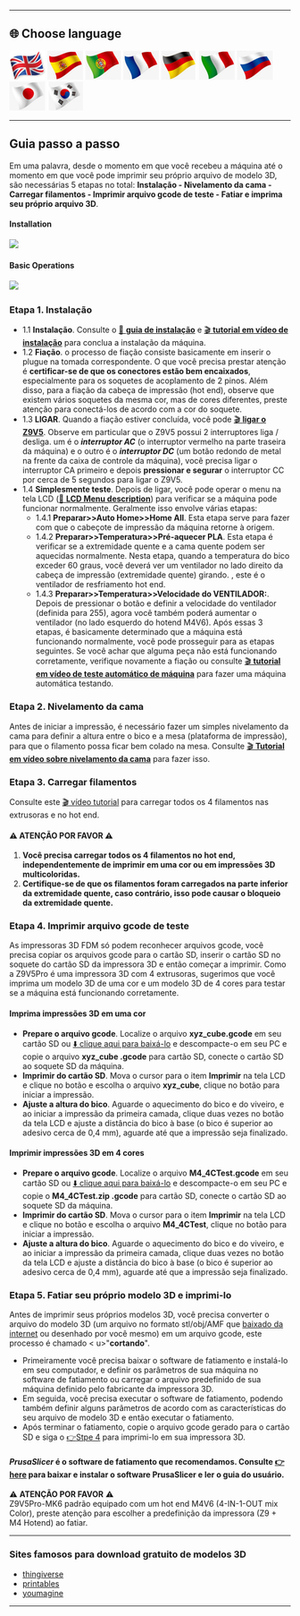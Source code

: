 [LCD_MENU]: https://github.com/ZONESTAR3D/Z9/tree/main/Z9V5/Z9V5-MK6/LCDMENU_Description.md
[PRUSA_SLICER]: https://github.com/ZONESTAR3D/Slicing-Guide/tree/master/PrusaSlicer

----
## <a id="choose-language">:globe_with_meridians: Choose language </a>
[![](../lanpic/EN.png)](./step_by_step.md)
[![](../lanpic/ES.png)](./step_by_step-es.md)
[![](../lanpic/PT.png)](./step_by_step-pt.md)
[![](../lanpic/FR.png)](./step_by_step-fr.md)
[![](../lanpic/DE.png)](./step_by_step-de.md)
[![](../lanpic/IT.png)](./step_by_step-it.md)
[![](../lanpic/RU.png)](./step_by_step-ru.md)
[![](../lanpic/JP.png)](./step_by_step-jp.md)
[![](../lanpic/KR.png)](./step_by_step-kr.md)

----
## Guia passo a passo
Em uma palavra, desde o momento em que você recebeu a máquina até o momento em que você pode imprimir seu próprio arquivo de modelo 3D, são necessárias 5 etapas no total: **Instalação - Nivelamento da cama - Carregar filamentos - Imprimir arquivo gcode de teste - Fatiar e imprima seu próprio arquivo 3D**.
#### Installation
[![](https://img.youtube.com/vi/pdr8nLl3T3w/0.jpg)](https://www.youtube.com/watch?v=pdr8nLl3T3w)
#### Basic Operations
[![](https://img.youtube.com/vi/GrCOZ4ADHeA/0.jpg)](https://www.youtube.com/watch?v=GrCOZ4ADHeA)

### <a id ="a1">Etapa 1. Instalação</a>
- 1.1 **Instalação**. Consulte o [:book: **guia de instalação**](./1.Installation/Installation.md) e [:clapper: **tutorial em vídeo de instalação**](https://youtu.be/pdr8nLl3T3w) para conclua a instalação da máquina.
- 1.2 **Fiação**. o processo de fiação consiste basicamente em inserir o plugue na tomada correspondente. O que você precisa prestar atenção é **certificar-se de que os conectores estão bem encaixados**, especialmente para os soquetes de acoplamento de 2 pinos. Além disso, para a fiação da cabeça de impressão (hot end), observe que existem vários soquetes da mesma cor, mas de cores diferentes, preste atenção para conectá-los de acordo com a cor do soquete.
- 1.3 **LIGAR**. Quando a fiação estiver concluída, você pode [:clapper: **ligar o Z9V5**](https://youtu.be/xTlMHtxkGoY). Observe em particular que o Z9V5 possui 2 interruptores liga / desliga. um é o ***interruptor AC*** (o interruptor vermelho na parte traseira da máquina) e o outro é o ***interruptor DC*** (um botão redondo de metal na frente da caixa de controle da máquina), você precisa ligar o interruptor CA primeiro e depois **pressionar e segurar** o interruptor CC por cerca de 5 segundos para ligar o Z9V5.
- 1.4 **Simplesmente teste**. Depois de ligar, você pode operar o menu na tela LCD ([:book: **LCD Menu description**](./2.Operation/LCDMENU_Description.md)) para verificar se a máquina pode funcionar normalmente. Geralmente isso envolve várias etapas:
   - 1.4.1 **Preparar>>Auto Home>>Home All**. Esta etapa serve para fazer com que o cabeçote de impressão da máquina retorne à origem.
   - 1.4.2 **Preparar>>Temperatura>>Pré-aquecer PLA**. Esta etapa é verificar se a extremidade quente e a cama quente podem ser aquecidas normalmente. Nesta etapa, quando a temperatura do bico exceder 60 graus, você deverá ver um ventilador no lado direito da cabeça de impressão (extremidade quente) girando. , este é o ventilador de resfriamento hot end.
   - 1.4.3 **Preparar>>Temperatura>>Velocidade do VENTILADOR:**. Depois de pressionar o botão e definir a velocidade do ventilador (definida para 255), agora você também poderá aumentar o ventilador (no lado esquerdo do hotend M4V6).
   Após essas 3 etapas, é basicamente determinado que a máquina está funcionando normalmente, você pode prosseguir para as etapas seguintes. Se você achar que alguma peça não está funcionando corretamente, verifique novamente a fiação ou consulte [:clapper: **tutorial em vídeo de teste automático de máquina**](https://youtu.be/Mf92BlmKA0A) para fazer uma máquina automática testando.

### <a id ="a2">Etapa 2. Nivelamento da cama</a>
Antes de iniciar a impressão, é necessário fazer um simples nivelamento da cama para definir a altura entre o bico e a mesa (plataforma de impressão), para que o filamento possa ficar bem colado na mesa. Consulte [:clapper: **Tutorial em vídeo sobre nivelamento da cama**](https://youtu.be/nxzB7ho1kNo) para fazer isso.

### <a id ="a3">Etapa 3. Carregar filamentos</a>
Consulte este [:clapper: vídeo tutorial](https://youtu.be/KZQdL7Rgy1s) para carregar todos os 4 filamentos nas extrusoras e no hot end.
#### :warning: ATENÇÃO POR FAVOR :warning:
1. **Você precisa carregar todos os 4 filamentos no hot end, independentemente de imprimir em uma cor ou em impressões 3D multicoloridas.**
2. **Certifique-se de que os filamentos foram carregados na parte inferior da extremidade quente, caso contrário, isso pode causar o bloqueio da extremidade quente.**

### <a id ="a4">Etapa 4. Imprimir arquivo gcode de teste</a>
As impressoras 3D FDM só podem reconhecer arquivos gcode, você precisa copiar os arquivos gcode para o cartão SD, inserir o cartão SD no soquete do cartão SD da impressora 3D e então começar a imprimir.
Como a Z9V5Pro é uma impressora 3D com 4 extrusoras, sugerimos que você imprima um modelo 3D de uma cor e um modelo 3D de 4 cores para testar se a máquina está funcionando corretamente.
#### Imprima impressões 3D em uma cor
- **Prepare o arquivo gcode**. Localize o arquivo **xyz_cube.gcode** em seu cartão SD ou [:arrow_down: clique aqui para baixá-lo](./3.Test_gcode/xyz_cube.zip) e descompacte-o em seu PC e copie o arquivo **xyz_cube .gcode** para cartão SD, conecte o cartão SD ao soquete SD da máquina.
- **Imprimir do cartão SD**. Mova o cursor para o item **Imprimir** na tela LCD e clique no botão e escolha o arquivo **xyz_cube**, clique no botão para iniciar a impressão.
- **Ajuste a altura do bico**. Aguarde o aquecimento do bico e do viveiro, e ao iniciar a impressão da primeira camada, clique duas vezes no botão da tela LCD e ajuste a distância do bico à base (o bico é superior ao adesivo cerca de 0,4 mm), aguarde até que a impressão seja finalizado.
#### Imprimir impressões 3D em 4 cores
- **Prepare o arquivo gcode**. Localize o arquivo **M4_4CTest.gcode** em seu cartão SD ou [:arrow_down: clique aqui para baixá-lo](./3.Test_gcode/M4_4CTest.zip) e descompacte-o em seu PC e copie o **M4_4CTest.zip .gcode** para cartão SD, conecte o cartão SD ao soquete SD da máquina.
- **Imprimir do cartão SD**. Mova o cursor para o item **Imprimir** na tela LCD e clique no botão e escolha o arquivo **M4_4CTest**, clique no botão para iniciar a impressão.
- **Ajuste a altura do bico**. Aguarde o aquecimento do bico e do viveiro, e ao iniciar a impressão da primeira camada, clique duas vezes no botão da tela LCD e ajuste a distância do bico à base (o bico é superior ao adesivo cerca de 0,4 mm), aguarde até que a impressão seja finalizado.

### <a id ="a5">Etapa 5. Fatiar seu próprio modelo 3D e imprimi-lo</a>
Antes de imprimir seus próprios modelos 3D, você precisa converter o arquivo do modelo 3D (um arquivo no formato stl/obj/AMF que [baixado da internet](#a6) ou desenhado por você mesmo) em um arquivo gcode, este processo é chamado < u>"**cortando**"</u>.
- Primeiramente você precisa baixar o software de fatiamento e instalá-lo em seu computador, e definir os parâmetros de sua máquina no software de fatiamento ou carregar o arquivo predefinido de sua máquina definido pelo fabricante da impressora 3D.
- Em seguida, você precisa executar o software de fatiamento, podendo também definir alguns parâmetros de acordo com as características do seu arquivo de modelo 3D e então executar o fatiamento.
- Após terminar o fatiamento, copie o arquivo gcode gerado para o cartão SD e siga o [:point_right:Stpe 4](#a4) para imprimi-lo em sua impressora 3D.
#### *PrusaSlicer* é o software de fatiamento que recomendamos. Consulte [:point_right:here][PRUSA_SLICER] para baixar e instalar o software PrusaSlicer e ler o guia do usuário.
:warning: **ATENÇÃO POR FAVOR** :warning:     
Z9V5Pro-MK6 padrão equipado com um hot end M4V6 (4-IN-1-OUT mix Color), preste atenção para escolher a predefinição da impressora (Z9 + M4 Hotend) ao fatiar.

----
### <a id ="a6">Sites famosos para download gratuito de modelos 3D</a>
- [thingiverse](https://www.thingiverse.com/)  
- [printables](https://www.printables.com/)  
- [youmagine](https://www.youmagine.com/)   
----